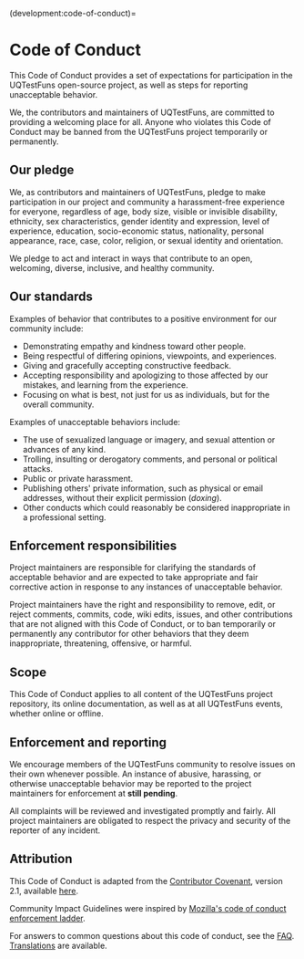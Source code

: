 (development:code-of-conduct)=
# Code of Conduct

This Code of Conduct provides a set of expectations
for participation in the UQTestFuns open-source project, 
as well as steps for reporting unacceptable behavior.

We, the contributors and maintainers of UQTestFuns, 
are committed to providing a welcoming place for all.
Anyone who violates this Code of Conduct may be banned from the UQTestFuns project
temporarily or permanently.

## Our pledge

We, as contributors and maintainers of UQTestFuns,
pledge to make participation in our project and community a harassment-free
experience for everyone, regardless of age, body size, visible or invisible disability,
ethnicity, sex characteristics, gender identity and expression, level of experience, education,
socio-economic status, nationality, personal appearance, race, case, color, religion, or
sexual identity and orientation.

We pledge to act and interact in ways that contribute to an open,
welcoming, diverse, inclusive, and healthy community.

## Our standards

Examples of behavior that contributes to a positive environment for our community include:

- Demonstrating empathy and kindness toward other people.
- Being respectful of differing opinions, viewpoints, and experiences.
- Giving and gracefully accepting constructive feedback.
- Accepting responsibility and apologizing to those affected by our mistakes,
  and learning from the experience.
- Focusing on what is best, not just for us as individuals, but for the overall community.

Examples of unacceptable behaviors include:

- The use of sexualized language or imagery, and sexual attention or advances of any kind.
- Trolling, insulting or derogatory comments, and personal or political attacks.
- Public or private harassment.
- Publishing others' private information, such as physical or email addresses,
  without their explicit permission (_doxing_).
- Other conducts which could reasonably be considered inappropriate in a professional setting.

## Enforcement responsibilities

Project maintainers are responsible for clarifying the standards of acceptable behavior
and are expected to take appropriate and fair corrective action in response
to any instances of unacceptable behavior.

Project maintainers have the right and responsibility to remove, edit, or reject comments,
commits, code, wiki edits, issues, and other contributions that are not aligned
with this Code of Conduct, or to ban temporarily or permanently any contributor
for other behaviors that they deem inappropriate, threatening, offensive, or harmful.

## Scope

This Code of Conduct applies to all content of the UQTestFuns project repository,
its online documentation, as well as at all UQTestFuns events, whether online or offline.

## Enforcement and reporting

We encourage members of the UQTestFuns community to resolve issues on their own whenever possible.
An instance of abusive, harassing, or otherwise unacceptable behavior may be reported
to the project maintainers for enforcement at **still pending**.

All complaints will be reviewed and investigated promptly and fairly.
All project maintainers are obligated to respect the privacy and security of the reporter
of any incident.

## Attribution

This Code of Conduct is adapted from the [Contributor Covenant](https://www.contributor-covenant.org/),
version 2.1, available [here](https://www.contributor-covenant.org/version/2/1/code_of_conduct.html).

Community Impact Guidelines were inspired by [Mozilla's code of conduct enforcement ladder](https://github.com/mozilla/diversity).

For answers to common questions about this code of conduct, see the [FAQ](https://www.contributor-covenant.org/faq).
[Translations](https://www.contributor-covenant.org/translations) are available.
